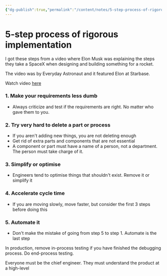 ```yaml
---
{"dg-publish":true,"permalink":"/content/notes/5-step-process-of-rigorous-implementation/","noteIcon":""}
---
```


# 5-step process of rigorous implementation

I got these steps from a video where Elon Musk was explaining the steps they take a SpaceX when designing and building something for a rocket.

The video was by Everyday Astronaut and it featured Elon at Starbase. 

Watch video [here](https://youtu.be/t705r8ICkRw?t=805)

### 1. Make your requirements less dumb
- Always criticize and test if the requirements are right. No matter who gave them to you.

### 2. Try very hard to delete a part or process
- If you aren't adding new things, you are not deleting enough
- Get rid of extra parts and components that are not essential
- A component or part must have a name of a person, not a department. The person must take charge of it.

### 3. Simplify or optimise
- Engineers tend to optimise things that shouldn't exist. Remove it or simplify it

### 4. Accelerate cycle time
- If you are moving slowly, move faster, but consider the first 3 steps before doing this

### 5. Automate it
- Don't make the mistake of going from step 5 to step 1. Automate is the last step

In production, remove in-process testing if you have finished the debugging process. Do end-process testing.

Everyone must be the chief engineer. They must understand the product at a high-level
